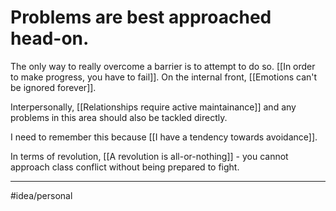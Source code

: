# Problems are best approached head-on.
The only way to really overcome a barrier is to attempt to do so. [[In order to make progress, you have to fail]]. On the internal front, [[Emotions can't be ignored forever]]. 

Interpersonally, [[Relationships require active maintainance]] and any problems in this area should also be tackled directly. 

I need to remember this because [[I have a tendency towards avoidance]]. 

In terms of revolution, [[A revolution is all-or-nothing]] - you cannot approach class conflict without being prepared to fight. 

---
#idea/personal 